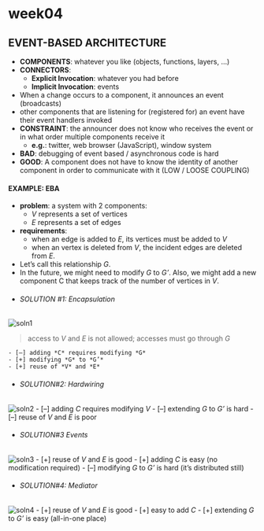 # **week04**

## EVENT-BASED ARCHITECTURE
- **COMPONENTS**: whatever you like (objects, functions, layers, …)
- **CONNECTORS**: 
    - **Explicit Invocation**: whatever you had before 
    - **Implicit Invocation**: events
-  When a change occurs to a component, it  announces an event (broadcasts)
- other components that are listening for (registered for) an event have their event handlers invoked
- **CONSTRAINT**: the announcer does not know who receives the event or in what order multiple components receive it
    - **e.g.**: twitter, web browser (JavaScript), window system
- **BAD**: debugging of event based / asynchronous code is hard
- **GOOD**: A component does not have to know the identity of another component in order to communicate with it (LOW / LOOSE COUPLING)
 
#### EXAMPLE: EBA
- **problem**: a system  with 2 components:
    - *V*  represents a set of vertices
    - *E*  represents a set of edges 
- **requirements**: 
    - when an edge is added to *E*, its vertices must be added to *V*
    - when an vertex is deleted from *V*, the incident edges are deleted from *E*.
- Let’s call this relationship *G*.
- In the future, we might need to modify *G* to *G’*. Also, we might add a new component C that keeps track of the number of vertices in *V*.
- ###### SOLUTION #1: Encapsulation
![soln1](img/[COEN174]week4a-diagram1.png)
> access to *V* and *E* is not allowed; accesses  must go through *G*
    
    - [–] adding *C* requires modifying *G*
    - [+] modifying *G* to *G’* 
    - [+] reuse of *V* and *E*

- ###### SOLUTION#2: Hardwiring
![soln2](img/[COEN174]week4a-diagram2.png)
    - [–] adding *C* requires modifying *V*
    - [–] extending *G* to *G’* is hard
    - [–] reuse of *V* and *E* is poor

- ###### SOLUTION#3 Events
![soln3](img/[COEN174]week4a-diagram3.png)
    - [+] reuse of *V* and *E* is good
    - [+] adding *C* is easy (no modification required)
    - [–] modifying *G* to *G’* is hard (it’s distributed still)

* ###### SOLUTION#4: Mediator
![soln4](img/[COEN174]week4a-diagram4.png)
    - [+] reuse of *V* and *E* is good
    - [+] easy to add *C*
    - [+] extending *G* to *G’* is easy (all-in-one place)